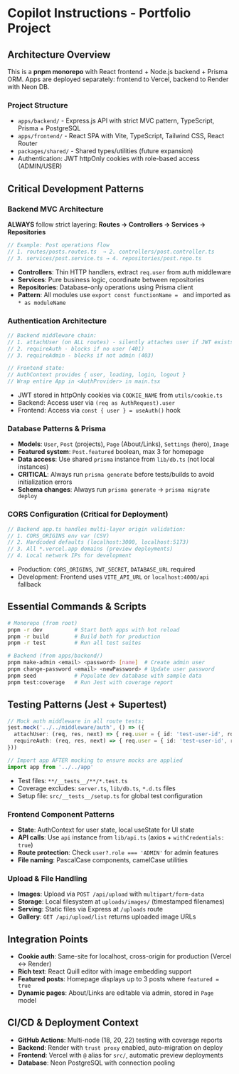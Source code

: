# Copilot Instructions - Portfolio Project

## Architecture Overview
This is a **pnpm monorepo** with React frontend + Node.js backend + Prisma ORM. Apps are deployed separately: frontend to Vercel, backend to Render with Neon DB.

### Project Structure
- `apps/backend/` - Express.js API with strict MVC pattern, TypeScript, Prisma + PostgreSQL
- `apps/frontend/` - React SPA with Vite, TypeScript, Tailwind CSS, React Router  
- `packages/shared/` - Shared types/utilities (future expansion)
- Authentication: JWT httpOnly cookies with role-based access (ADMIN/USER)

## Critical Development Patterns

### Backend MVC Architecture
**ALWAYS** follow strict layering: **Routes → Controllers → Services → Repositories**
```typescript
// Example: Post operations flow
// 1. routes/posts.routes.ts  → 2. controllers/post.controller.ts
// 3. services/post.service.ts → 4. repositories/post.repo.ts
```
- **Controllers**: Thin HTTP handlers, extract `req.user` from auth middleware
- **Services**: Pure business logic, coordinate between repositories  
- **Repositories**: Database-only operations using Prisma client
- **Pattern**: All modules use `export const functionName = ` and imported as `* as moduleName`

### Authentication Architecture
```typescript
// Backend middleware chain:
// 1. attachUser (on ALL routes) - silently attaches user if JWT exists
// 2. requireAuth - blocks if no user (401)  
// 3. requireAdmin - blocks if not admin (403)

// Frontend state:
// AuthContext provides { user, loading, login, logout }
// Wrap entire App in <AuthProvider> in main.tsx
```
- JWT stored in httpOnly cookies via `COOKIE_NAME` from `utils/cookie.ts`
- Backend: Access user via `(req as AuthRequest).user`
- Frontend: Access via `const { user } = useAuth()` hook

### Database Patterns & Prisma
- **Models**: `User`, `Post` (projects), `Page` (About/Links), `Settings` (hero), `Image`
- **Featured system**: `Post.featured` boolean, max 3 for homepage
- **Data access**: Use shared `prisma` instance from `lib/db.ts` (not local instances)
- **CRITICAL**: Always run `prisma generate` before tests/builds to avoid initialization errors
- **Schema changes**: Always run `prisma generate` → `prisma migrate deploy`

### CORS Configuration (Critical for Deployment)
```typescript
// Backend app.ts handles multi-layer origin validation:
// 1. CORS_ORIGINS env var (CSV)
// 2. Hardcoded defaults (localhost:3000, localhost:5173)  
// 3. All *.vercel.app domains (preview deployments)
// 4. Local network IPs for development
```
- Production: `CORS_ORIGINS`, `JWT_SECRET`, `DATABASE_URL` required
- Development: Frontend uses `VITE_API_URL` or `localhost:4000/api` fallback

## Essential Commands & Scripts
```bash
# Monorepo (from root)
pnpm -r dev          # Start both apps with hot reload
pnpm -r build        # Build both for production
pnpm -r test         # Run all test suites

# Backend (from apps/backend/)
pnpm make-admin <email> <password> [name]  # Create admin user
pnpm change-password <email> <newPassword> # Update user password
pnpm seed            # Populate dev database with sample data
pnpm test:coverage   # Run Jest with coverage report
```

## Testing Patterns (Jest + Supertest)
```typescript
// Mock auth middleware in all route tests:
jest.mock('../../middleware/auth', () => ({
  attachUser: (req, res, next) => { req.user = { id: 'test-user-id', role: 'ADMIN' }; next() },
  requireAuth: (req, res, next) => { req.user = { id: 'test-user-id', role: 'ADMIN' }; next() }
}))

// Import app AFTER mocking to ensure mocks are applied
import app from '../../app'
```
- Test files: `**/__tests__/**/*.test.ts` 
- Coverage excludes: `server.ts`, `lib/db.ts`, `*.d.ts` files
- Setup file: `src/__tests__/setup.ts` for global test configuration

### Frontend Component Patterns
- **State**: AuthContext for user state, local useState for UI state
- **API calls**: Use `api` instance from `lib/api.ts` (axios + `withCredentials: true`)
- **Route protection**: Check `user?.role === 'ADMIN'` for admin features
- **File naming**: PascalCase components, camelCase utilities

### Upload & File Handling
- **Images**: Upload via `POST /api/upload` with `multipart/form-data`
- **Storage**: Local filesystem at `uploads/images/` (timestamped filenames)
- **Serving**: Static files via Express at `/uploads` route
- **Gallery**: `GET /api/upload/list` returns uploaded image URLs

## Integration Points
- **Cookie auth**: Same-site for localhost, cross-origin for production (Vercel ↔ Render)
- **Rich text**: React Quill editor with image embedding support
- **Featured posts**: Homepage displays up to 3 posts where `featured = true`
- **Dynamic pages**: About/Links are editable via admin, stored in `Page` model

## CI/CD & Deployment Context
- **GitHub Actions**: Multi-node (18, 20, 22) testing with coverage reports
- **Backend**: Render with `trust proxy` enabled, auto-migration on deploy
- **Frontend**: Vercel with `@` alias for `src/`, automatic preview deployments
- **Database**: Neon PostgreSQL with connection pooling
